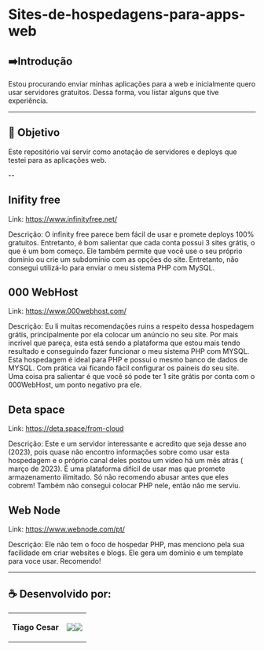 # Sites-de-hospedagens-para-apps-web





## ➡️Introdução
Estou procurando enviar minhas aplicações para a web e inicialmente quero usar servidores gratuitos. Dessa forma, vou listar alguns que tive experiência.

---


## 🎯 Objetivo
Este repositório vai servir como anotação de servidores e deploys que testei para as aplicações web.



--
## Inifity free

Link:
https://www.infinityfree.net/

Descrição:
O infinity free parece bem fácil de usar e promete deploys 100% gratuitos. Entretanto, é bom salientar que cada conta possui 3 sites grátis, o que é um bom começo. Ele também permite que você use o seu próprio domínio ou crie um subdomínio com as opções do site. Entretanto, não consegui utilizá-lo para enviar o meu sistema PHP com MySQL.


## 000 WebHost

Link:
https://www.000webhost.com/

Descrição:
Eu li muitas recomendações ruins a respeito dessa hospedagem grátis, principalmente por ela colocar um anúncio no seu site. Por mais incrível que pareça, esta está sendo a plataforma que estou mais tendo resultado e conseguindo fazer funcionar o meu sistema PHP com MYSQL. Esta hospedagem é ideal para PHP e possui o mesmo banco de dados de MYSQL. Com prática vai ficando fácil configurar os paineis do seu site. Uma coisa pra salientar é que você só pode ter 1 site grátis por conta com o 000WebHost, um ponto negativo pra ele.

## Deta space

Link:
https://deta.space/from-cloud

Descrição:
Este e um servidor interessante e acredito que seja desse ano (2023), pois quase não encontro informações sobre como usar esta hospedagem e o próprio canal deles postou um vídeo há um mês atrás ( março de 2023). É uma plataforma difícil de usar mas que promete armazenamento ilimitado. Só não recomendo abusar antes que eles cobrem! Também não consegui colocar PHP nele, então não me serviu.


## Web Node

Link:
https://www.webnode.com/pt/

Descrição:
Ele não tem o foco de hospedar PHP, mas menciono pela sua facilidade em criar websites e blogs. Ele gera um domínio e um template para voce usar. Recomendo!


---

## ☕ Desenvolvido por:

<table>
  <tbody>

<tr>
    <td><p align="left-center"><b>Tiago Cesar</b></p></td>
    <td><a href="https://github.com/TiagoUniverse" target="_blank"><img loading="lazy" src="https://img.shields.io/badge/GitHub-100000?style=for-the-badge&logo=github&logoColor=white" target="_blank" align="center"></a><a href="https://www.linkedin.com/in/tiago-lopes--/" target="_blank"><img loading="lazy" src="https://img.shields.io/badge/-LinkedIn-%230077B5?style=for-the-badge&logo=linkedin&logoColor=white" target="_blank" align="center"></a></td>
  </tr>

  </tbody>
 </table>
